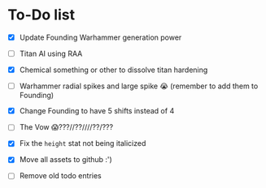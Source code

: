 # To-Do list

- [x] Update Founding Warhammer generation power

- [ ] Titan AI using RAA

- [x] Chemical something or other to dissolve titan hardening

- [ ] Warhammer radial spikes and large spike :sob: (remember to add them to Founding)

- [x] Change Founding to have 5 shifts instead of 4

- [ ] The Vow :scream:???//??////??/???

- [x] Fix the `height` stat not being italicized

- [x] Move all assets to github :')

- [ ] Remove old todo entries
